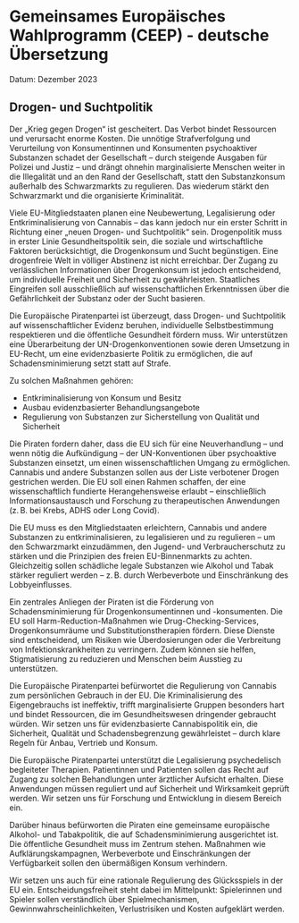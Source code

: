# Gemeinsames Europäisches Wahlprogramm (CEEP) - deutsche Übersetzung
Datum: Dezember 2023

## Drogen- und Suchtpolitik

Der „Krieg gegen Drogen“ ist gescheitert. Das Verbot bindet Ressourcen und verursacht enorme Kosten. Die unnötige Strafverfolgung und Verurteilung von Konsumentinnen und Konsumenten psychoaktiver Substanzen schadet der Gesellschaft – durch steigende Ausgaben für Polizei und Justiz – und drängt ohnehin marginalisierte Menschen weiter in die Illegalität und an den Rand der Gesellschaft, statt den Substanzkonsum außerhalb des Schwarzmarkts zu regulieren. Das wiederum stärkt den Schwarzmarkt und die organisierte Kriminalität.

Viele EU-Mitgliedstaaten planen eine Neubewertung, Legalisierung oder Entkriminalisierung von Cannabis – das kann jedoch nur ein erster Schritt in Richtung einer „neuen Drogen- und Suchtpolitik“ sein. Drogenpolitik muss in erster Linie Gesundheitspolitik sein, die soziale und wirtschaftliche Faktoren berücksichtigt, die Drogenkonsum und Sucht begünstigen. Eine drogenfreie Welt in völliger Abstinenz ist nicht erreichbar. Der Zugang zu verlässlichen Informationen über Drogenkonsum ist jedoch entscheidend, um individuelle Freiheit und Sicherheit zu gewährleisten. Staatliches Eingreifen soll ausschließlich auf wissenschaftlichen Erkenntnissen über die Gefährlichkeit der Substanz oder der Sucht basieren.

Die Europäische Piratenpartei ist überzeugt, dass Drogen- und Suchtpolitik auf wissenschaftlicher Evidenz beruhen, individuelle Selbstbestimmung respektieren und die öffentliche Gesundheit fördern muss. Wir unterstützen eine Überarbeitung der UN-Drogenkonventionen sowie deren Umsetzung in EU-Recht, um eine evidenzbasierte Politik zu ermöglichen, die auf Schadensminimierung setzt statt auf Strafe.

Zu solchen Maßnahmen gehören:

* Entkriminalisierung von Konsum und Besitz
* Ausbau evidenzbasierter Behandlungsangebote
* Regulierung von Substanzen zur Sicherstellung von Qualität und Sicherheit

Die Piraten fordern daher, dass die EU sich für eine Neuverhandlung – und wenn nötig die Aufkündigung – der UN-Konventionen über psychoaktive Substanzen einsetzt, um einen wissenschaftlichen Umgang zu ermöglichen. Cannabis und andere Substanzen sollen aus der Liste verbotener Drogen gestrichen werden. Die EU soll einen Rahmen schaffen, der eine wissenschaftlich fundierte Herangehensweise erlaubt – einschließlich Informationsaustausch und Forschung zu therapeutischen Anwendungen (z. B. bei Krebs, ADHS oder Long Covid).

Die EU muss es den Mitgliedstaaten erleichtern, Cannabis und andere Substanzen zu entkriminalisieren, zu legalisieren und zu regulieren – um den Schwarzmarkt einzudämmen, den Jugend- und Verbraucherschutz zu stärken und die Prinzipien des freien EU-Binnenmarkts zu achten. Gleichzeitig sollen schädliche legale Substanzen wie Alkohol und Tabak stärker reguliert werden – z. B. durch Werbeverbote und Einschränkung des Lobbyeinflusses.

Ein zentrales Anliegen der Piraten ist die Förderung von Schadensminimierung für Drogenkonsumentinnen und -konsumenten. Die EU soll Harm-Reduction-Maßnahmen wie Drug-Checking-Services, Drogenkonsumräume und Substitutionstherapien fördern. Diese Dienste sind entscheidend, um Risiken wie Überdosierungen oder die Verbreitung von Infektionskrankheiten zu verringern. Zudem können sie helfen, Stigmatisierung zu reduzieren und Menschen beim Ausstieg zu unterstützen.

Die Europäische Piratenpartei befürwortet die Regulierung von Cannabis zum persönlichen Gebrauch in der EU. Die Kriminalisierung des Eigengebrauchs ist ineffektiv, trifft marginalisierte Gruppen besonders hart und bindet Ressourcen, die im Gesundheitswesen dringender gebraucht würden. Wir setzen uns für evidenzbasierte Cannabispolitik ein, die Sicherheit, Qualität und Schadensbegrenzung gewährleistet – durch klare Regeln für Anbau, Vertrieb und Konsum.

Die Europäische Piratenpartei unterstützt die Legalisierung psychedelisch begleiteter Therapien. Patientinnen und Patienten sollen das Recht auf Zugang zu solchen Behandlungen unter ärztlicher Aufsicht erhalten. Diese Anwendungen müssen reguliert und auf Sicherheit und Wirksamkeit geprüft werden. Wir setzen uns für Forschung und Entwicklung in diesem Bereich ein.

Darüber hinaus befürworten die Piraten eine gemeinsame europäische Alkohol- und Tabakpolitik, die auf Schadensminimierung ausgerichtet ist. Die öffentliche Gesundheit muss im Zentrum stehen. Maßnahmen wie Aufklärungskampagnen, Werbeverbote und Einschränkungen der Verfügbarkeit sollen den übermäßigen Konsum verhindern.

Wir setzen uns auch für eine rationale Regulierung des Glücksspiels in der EU ein. Entscheidungsfreiheit steht dabei im Mittelpunkt: Spielerinnen und Spieler sollen verständlich über Spielmechanismen, Gewinnwahrscheinlichkeiten, Verlustrisiken und Kosten aufgeklärt werden.


